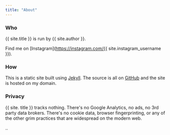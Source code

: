 ```yaml
---
title: "About"
---
```


### Who
{{ site.title }} is run by {{ site.author }}. 

Find me on [Instagram](https://instagram.com/{{ site.instagram_username }}).

### How
This is a static site built using [Jekyll](https://jekyllrb.com/). The source is all on [GitHub](https://github.com/brokensbone/rumandpopcorn/) and the site is hosted on my domain.

### Privacy
{{ site. title }} tracks nothing. There's no Google Analytics, no ads, no 3rd party data brokers. There's no cookie data, browser fingerprinting, or any of the other grim practices that are widespread on the modern web. 

..
